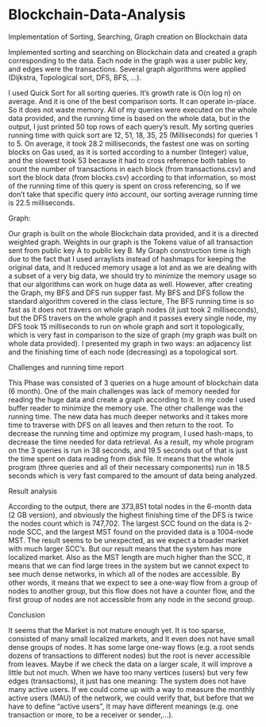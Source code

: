 # Blockchain-Data-Analysis
Implementation of Sorting, Searching, Graph creation on Blockchain data

Implemented sorting and searching on Blockchain data and created a graph corresponding to the data.
Each node in the graph was a user public key, and edges were the transactions. Several graph algorithms were applied (Dijkstra, Topological sort, DFS, BFS, ...).

I used Quick Sort for all sorting queries. It’s growth rate is O(n log n) on average. And it is one of the best comparison sorts. It can operate in-place. So it does not waste memory.
All of my queries were executed on the whole data provided, and the running time is based on the whole data, but in the output, I just printed 50 top rows of each query’s result.
My sorting queries running time with quick sort are 12, 51, 18, 35, 25 (Milliseconds) for queries 1 to 5.
On average, it took 28.2 milliseconds, the fastest one was on sorting blocks on Gas used, as it is sorted according to a number (Integer) value, and the slowest took 53 because it had to cross reference both tables to count the number of transactions in each block (from transactions.csv) and sort the block data (from blocks.csv) according to that information, so most of the running time of this query is spent on cross referencing, so if we don’t take that specific query into account, our sorting average running time is 22.5 milliseconds.

Graph:

Our graph is built on the whole Blockchain data provided, and it is a directed weighted graph. Weights in our graph is the Tokens value of all transaction sent from public key A to public key B. My Graph construction time is high due to the fact that I used arraylists instead of hashmaps for keeping the original data, and It reduced memory usage a lot and as we are dealing with a subset of a very big data, we should try to minimize the memory usage so that our algorithms can work on huge data as well. However, after creating the Graph, my BFS and DFS run supper fast.
My BFS and DFS follow the standard algorithm covered in the class lecture, The BFS running time is so fast as it does not travers on whole graph nodes (it just took 2 milliseconds), but the DFS travers on the whole graph and it passes every single node, my DFS took 15 milliseconds to run on whole graph and sort it topologically, which is very fast in comparison to the size of graph (my graph was built on whole data provided).
I presented my graph in two ways: an adjacency list and the finishing time of each node (decreasing) as a topological sort.

Challenges and running time report

This Phase was consisted of 3 queries on a huge amount of blockchain data (6 month). One of the main challenges was lack of memory needed for reading the huge data and create a graph according to it. In my code I used buffer reader to minimize the memory use. The other challenge was the running time. The new data has much deeper networks and it takes more time to traverse with DFS on all leaves and then return to the root. To decrease the running time and optimize my program, I used hash-maps, to decrease the time needed for data retrieval. As a result, my whole program on the 3 queries is run in 38 seconds, and 19.5 seconds out of that is just the time spent on data reading from disk file. It means that the whole program (three queries and all of their necessary components) run in 18.5 seconds which is very fast compared to the amount of data being analyzed.

Result analysis

According to the output, there are 373,851 total nodes in the 6-month data (2 GB version), and obviously the highest finishing time of the DFS is twice the nodes count which is 747,702. 
The largest SCC found on the data is 2-node SCC, and the largest MST found on the provided data is a 1004-node MST. 
The result seems to be unexpected, as we expect a broader market with much larger SCC’s. But our result means that the system has more localized market. Also as the MST length are much higher than the SCC, it means that we can find large trees in the system but we cannot expect to see much dense networks, in which all of the nodes are accessible. By other words, it means that we expect to see a one-way flow from a group of nodes to another group, but this flow does not have a counter flow, and the first group of nodes are not accessible from any node in the second group. 

Conclusion

It seems that the Market is not mature enough yet. It is too sparse, consisted of many small localized markets, and It even does not have small dense groups of nodes. It has some large one-way flows (e.g. a root sends dozens of transactions to different nodes) but the root is never accessible from leaves. Maybe if we check the data on a larger scale, it will improve a little but not much. When we have too many vertices (users) but very few edges (transactions), it just has one meaning: The system does not have many active users. If we could come up with a way to measure the monthly active users (MAU) of the network, we could verify that, but before that we have to define “active users”, It may have different meanings (e.g. one transaction or more, to be a receiver or sender,…).
